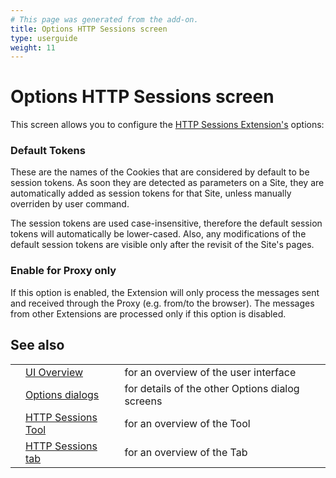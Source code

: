 ```yaml
---
# This page was generated from the add-on.
title: Options HTTP Sessions screen
type: userguide
weight: 11
---
```


# Options HTTP Sessions screen

This screen allows you to configure the [HTTP Sessions
Extension's](/docs/desktop/start/features/httpsessions/) options:

### Default Tokens

These are the names of the Cookies that are considered by default to be session tokens. As soon they are detected as parameters on a Site, they are automatically added as session tokens for that Site, unless manually overriden by user command.

The session tokens are used case-insensitive, therefore the
default session tokens will automatically be lower-cased. Also, any
modifications of the default session tokens are visible only after the
revisit of the Site's pages.

### Enable for Proxy only

If this option is enabled, the Extension will only process the messages sent and received through the Proxy (e.g. from/to the browser). The messages from other Extensions are processed only if this option is disabled.

## See also

|   |                                                                  |                                                 |
|---|------------------------------------------------------------------|-------------------------------------------------|
|   | [UI Overview](/docs/desktop/ui/)                                 | for an overview of the user interface           |
|   | [Options dialogs](/docs/desktop/ui/dialogs/options/)             | for details of the other Options dialog screens |
|   | [HTTP Sessions Tool](/docs/desktop/start/features/httpsessions/) | for an overview of the Tool                     |
|   | [HTTP Sessions tab](/docs/desktop/ui/tabs/httpsessions/)         | for an overview of the Tab                      |
